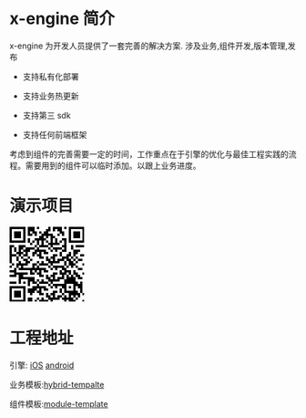 # x-engine 简介

x-engine 为开发人员提供了一套完善的解决方案. 涉及业务,组件开发,版本管理,发布

- 支持私有化部署

- 支持业务热更新

- 支持第三 sdk

- 支持任何前端框架


考虑到组件的完善需要一定的时间，工作重点在于引擎的优化与最佳工程实践的流程。需要用到的组件可以临时添加。以跟上业务进度。

# 演示项目

![蒲公英(iOS)](assets/image-20200719191338519.png)





# 工程地址

引擎: [iOS](https://github.com/zk4/x-engine-iOS) [android](https://github.com/zk4/x-engine-android)

业务模板:[hybrid-tempalte](https://github.com/zk4/x-engine-hybrid-template)

组件模板:[module-template](https://github.com/zk4/x-engine-module-template)

